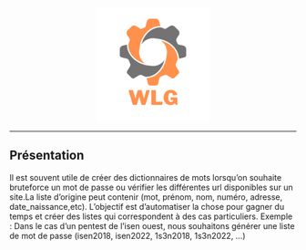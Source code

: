 <p align="center"><img style="width:200px;" src="img/icon_name.png" /></p>

------

<h2>Présentation</h2>

<p>
Il est souvent utile de créer des dictionnaires de mots lorsqu’on souhaite bruteforce un mot de passe ou vérifier les différentes url disponibles sur un site.La liste d’origine peut contenir (mot, prénom, nom, numéro, adresse, date_naissance,etc). L’objectif est d’automatiser la chose pour gagner du temps et créer des listes qui correspondent à des cas particuliers. 
Exemple : Dans le cas d’un pentest de l’isen ouest, nous souhaitons générer une liste de mot de passe (isen2018, isen2022, 1s3n2018, 1s3n2022, …)
</p>
